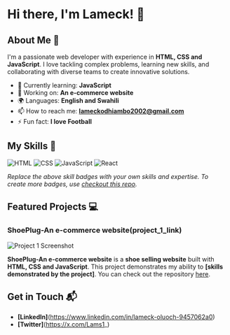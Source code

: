 # Hi there, I'm Lameck! 👋

## About Me 🚀

I'm a passionate web developer with experience in **HTML, CSS and JavaScript**. I love tackling complex problems, learning new skills, and collaborating with diverse teams to create innovative solutions.

- 🌱 Currently learning: **JavaScript**
- 🔭 Working on: **An e-commerce website**
- 🌍 Languages: **English and Swahili**
- 📫 How to reach me: **lameckodhiambo2002@gmail.com**
- ⚡ Fun fact: **I love Football**

## My Skills 🧠

![HTML](https://img.shields.io/badge/-HTML-E34F26?style=flat-square&logo=html5&logoColor=white)
![CSS](https://img.shields.io/badge/-CSS-1572B6?style=flat-square&logo=css3&logoColor=white)
![JavaScript](https://img.shields.io/badge/-JavaScript-F7DF1E?style=flat-square&logo=javascript&logoColor=black)
![React](https://img.shields.io/badge/React-20232A?style=for-the-badge&logo=react&logoColor=61DAFB)

*Replace the above skill badges with your own skills and expertise. To create more badges, use [checkout this repo](https://github.com/alexandresanlim/Badges4-README.md-Profile).*

## Featured Projects 💻

### ShoePlug-An e-commerce website(project_1_link)

![Project 1 Screenshot](file:///C:/Users/LAMECK%20OMENDA/Pictures/Screenshots/Screenshot%20(16).png)

**ShoePlug-An e-commerce website** is a **shoe selling website** built with **HTML, CSS and JavaScript**. This project demonstrates my ability to **[skills demonstrated by the project]**. You can check out the repository [here](project_1_repository_link).



## Get in Touch 📬

- **[LinkedIn]**(https://www.linkedin.com/in/lameck-oluoch-9457062a0)
- **[Twitter]**(https://x.com/Lams1_)
